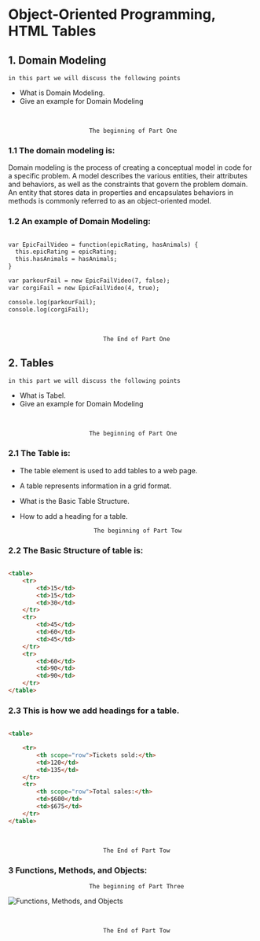 # Object-Oriented Programming, HTML Tables 
## 1. Domain Modeling
    in this part we will discuss the following points

- What is Domain Modeling.
- Give an example for Domain Modeling

<br/>

                           The beginning of Part One 
                           
### 1.1 The domain modeling is:

Domain modeling is the process of creating a conceptual model in code for a specific problem. A model describes the various entities, their attributes and behaviors, as well as the constraints that govern the problem domain. An entity that stores data in properties and encapsulates behaviors in methods is commonly referred to as an object-oriented model.

### 1.2 An example of Domain Modeling:
```html

var EpicFailVideo = function(epicRating, hasAnimals) {
  this.epicRating = epicRating;
  this.hasAnimals = hasAnimals;
}

var parkourFail = new EpicFailVideo(7, false);
var corgiFail = new EpicFailVideo(4, true);

console.log(parkourFail);
console.log(corgiFail);

```
<br/>
    
                               The End of Part One




## 2. Tables
    in this part we will discuss the following points

- What is Tabel.
- Give an example for Domain Modeling

<br/>

                           The beginning of Part One 
                           


### 2.1 The Table is: 

- The table element is used to add tables to a web page.
- A table represents information in a grid format.
- What is the Basic Table Structure.
- How to add a heading for a table.

                           The beginning of Part Tow 

### 2.2 The Basic Structure of table is:


```html

<table>
    <tr>
        <td>15</td>
        <td>15</td>
        <td>30</td>
    </tr>
    <tr>
        <td>45</td>
        <td>60</td>
        <td>45</td>
    </tr>
    <tr>
        <td>60</td>
        <td>90</td>
        <td>90</td>
    </tr>
</table>

```

### 2.3 This is how we add headings for a table.


```html

<table>

    <tr>
        <th scope="row">Tickets sold:</th>
        <td>120</td>
        <td>135</td>
    </tr>
    <tr>
        <th scope="row">Total sales:</th>
        <td>$600</td>
        <td>$675</td>
    </tr>
</table>

```


<br/>
    
                               The End of Part Tow
### 3 Functions, Methods, and Objects:
                           
                           The beginning of Part Three 

![ Functions, Methods, and Objects](https://jehadabuawwad.github.io/reading-notes/images/class-07-photos/1.png)

<br/>
    
                               The End of Part Tow